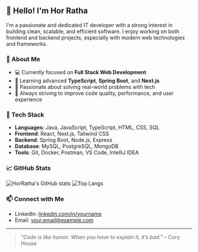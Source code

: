 ## 👋 Hello! I'm Hor Ratha

I'm a passionate and dedicated IT developer with a strong interest in building clean, scalable, and efficient software. I enjoy working on both frontend and backend projects, especially with modern web technologies and frameworks.

### 🚀 About Me
- 💻 Currently focused on **Full Stack Web Development**
- 🌱 Learning advanced **TypeScript**, **Spring Boot**, and **Next.js**
- 🧠 Passionate about solving real-world problems with tech
- 🎯 Always striving to improve code quality, performance, and user experience

### 🔧 Tech Stack
- **Languages**: Java, JavaScript, TypeScript, HTML, CSS, SQL
- **Frontend**: React, Next.js, Tailwind CSS
- **Backend**: Spring Boot, Node.js, Express
- **Database**: MySQL, PostgreSQL, MongoDB
- **Tools**: Git, Docker, Postman, VS Code, IntelliJ IDEA

### 📈 GitHub Stats
![HorRatha's GitHub stats](https://github-readme-stats.vercel.app/api?username=HorRatha&show_icons=true&theme=radical)
![Top Langs](https://github-readme-stats.vercel.app/api/top-langs/?username=HorRatha&layout=compact&theme=radical)

### 📫 Connect with Me
- LinkedIn: [linkedin.com/in/yourname](https://linkedin.com/in/yourname)
- Email: your.email@example.com

---

> _"Code is like humor. When you have to explain it, it’s bad."_ – Cory House
